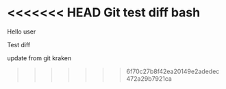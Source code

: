 <<<<<<< HEAD
Git test diff bash
=======
Hello user

Test diff

update from git kraken
>>>>>>> 6f70c27b8f42ea20149e2adedec472a29b7921ca
